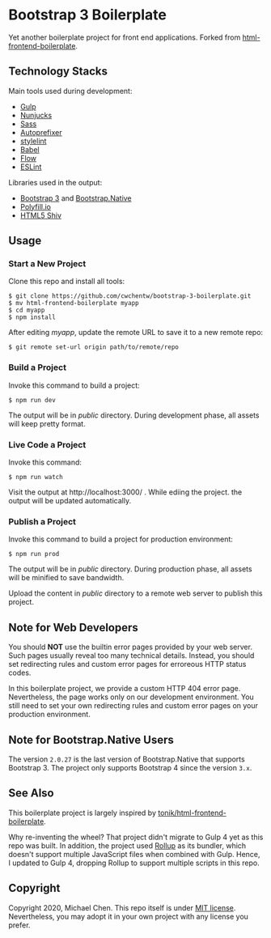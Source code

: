 # Bootstrap 3 Boilerplate

Yet another boilerplate project for front end applications. Forked from [html-frontend-boilerplate](https://github.com/cwchentw/html-frontend-boilerplate).

## Technology Stacks

Main tools used during development:

* [Gulp](https://gulpjs.com/)
* [Nunjucks](https://mozilla.github.io/nunjucks/)
* [Sass](https://sass-lang.com/)
* [Autoprefixer](https://github.com/postcss/autoprefixer)
* [stylelint](https://stylelint.io/)
* [Babel](https://babeljs.io/)
* [Flow](https://flow.org/en/)
* [ESLint](https://eslint.org/)

Libraries used in the output:

* [Bootstrap 3](https://getbootstrap.com/docs/3.4/) and [Bootstrap.Native](http://thednp.github.io/bootstrap.native/)
* [Polyfill.io](https://polyfill.io/v3/)
* [HTML5 Shiv](https://github.com/aFarkas/html5shiv/)

## Usage

### Start a New Project

Clone this repo and install all tools:

```
$ git clone https://github.com/cwchentw/bootstrap-3-boilerplate.git
$ mv html-frontend-boilerplate myapp
$ cd myapp
$ npm install
```

After editing *myapp*, update the remote URL to save it to a new remote repo:

```
$ git remote set-url origin path/to/remote/repo
```

### Build a Project

Invoke this command to build a project:

```
$ npm run dev
```

The output will be in *public* directory. During development phase, all assets will keep pretty format.

### Live Code a Project

Invoke this command:

```
$ npm run watch
```

Visit the output at http://localhost:3000/ . While ediing the project. the output will be updated automatically.

### Publish a Project

Invoke this command to build a project for production environment:

```
$ npm run prod
```

The output will be in *public* directory. During production phase, all assets will be minified to save bandwidth.

Upload the content in *public* directory to a remote web server to publish this project.

## Note for Web Developers

You should **NOT** use the builtin error pages provided by your web server. Such pages usually reveal too many technical details. Instead, you should set redirecting rules and custom error pages for erroreous HTTP status codes.

In this boilerplate project, we provide a custom HTTP 404 error page. Nevertheless, the page works only on our development environment. You still need to set your own redirecting rules and custom error pages on your production environment.

## Note for Bootstrap.Native Users

The version `2.0.27` is the last version of Bootstrap.Native that supports Bootstrap 3. The project only supports Bootstrap 4 since the version `3.x`.

## See Also

This boilerplate project is largely inspired by [tonik/html-frontend-boilerplate](https://github.com/tonik/html-frontend-boilerplate).

Why re-inventing the wheel? That project didn't migrate to Gulp 4 yet as this repo was built. In addition, the project used [Rollup](https://rollupjs.org/guide/en/) as its bundler, which doesn't support multiple JavaScript files when combined with Gulp. Hence, I updated to Gulp 4, dropping Rollup to support multiple scripts in this repo.

## Copyright

Copyright 2020, Michael Chen. This repo itself is under [MIT license](http://opensource.org/licenses/MIT). Nevertheless, you may adopt it in your own project with any license you prefer.
